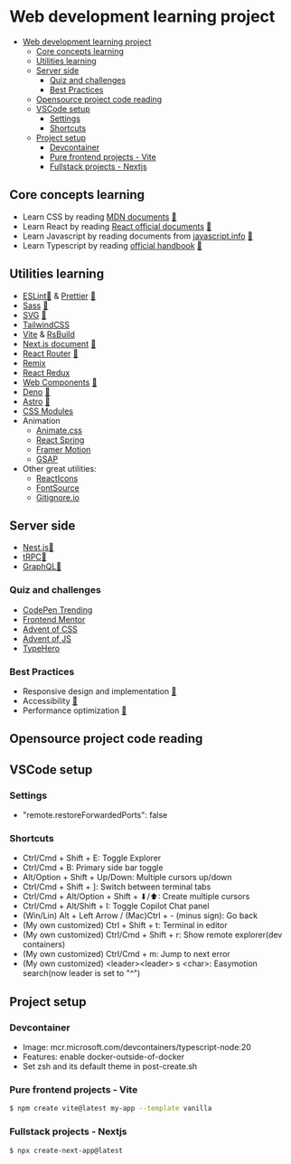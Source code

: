 # Web development learning project

- [Web development learning project](#web-development-learning-project)
  - [Core concepts learning](#core-concepts-learning)
  - [Utilities learning](#utilities-learning)
  - [Server side](#server-side)
    - [Quiz and challenges](#quiz-and-challenges)
    - [Best Practices](#best-practices)
  - [Opensource project code reading](#opensource-project-code-reading)
  - [VSCode setup](#vscode-setup)
    - [Settings](#settings)
    - [Shortcuts](#shortcuts)
  - [Project setup](#project-setup)
    - [Devcontainer](#devcontainer)
    - [Pure frontend projects - Vite](#pure-frontend-projects---vite)
    - [Fullstack projects - Nextjs](#fullstack-projects---nextjs)

## Core concepts learning

- Learn CSS by reading [MDN documents](https://developer.mozilla.org/en-US/docs/Web/CSS) [📔](core/css/MdnCSSNotes.md)
- Learn React by reading [React official documents](https://react.dev/learn) [📔](core/reactjs/react.dev/ReactLearn.md)
- Learn Javascript by reading documents from [javascript.info](https://javascript.info/) [📔](core/javascript/the-modern-javascript-tutorial/TMJT.md)
- Learn Typescript by reading [official handbook](https://www.typescriptlang.org/docs/handbook/intro.html) [📔](core/typescript/HandbookNotes.md)

## Utilities learning

- [ESLint](https://eslint.org/docs/latest/use/getting-started)[📔](utilities/eslint-prettier/EslintNotes.md) & [Prettier](https://prettier.io/docs/en/) [📔](utilities/eslint-prettier/PrettierNotes.md)
- [Sass](https://sass-lang.com/guide/) [📔](utilities/sass/README.md)
- [SVG](https://developer.mozilla.org/en-US/docs/Web/SVG/Tutorial/Introduction) [📔](utilities/svg/README.md)
- [TailwindCSS](https://tailwindcss.com/docs/installation)
- [Vite](https://vite.dev/guide/) & [RsBuild](https://rsbuild.dev/)
- [Next.js document](https://nextjs.org/docs) [📔](utilities/nextjs/NextjsNotes.md)
- [React Router](https://reactrouter.com/home) [📔](utilities/react-router/Notes.md)
- [Remix](https://remix.run/docs/en/main)
- [React Redux](https://react-redux.js.org/introduction/getting-started)
- [Web Components](https://developer.mozilla.org/en-US/docs/Web/Web_Components/) [📔](utilities/webcomponent/readme.md)
- [Deno](https://docs.deno.com/) [📔](utilities/deno/README.md)
- [Astro](https://docs.astro.build/en/getting-started/) [📔](utilities/astro/README.md)
- [CSS Modules](https://github.com/css-modules/css-modules)
- Animation
  - [Animate.css](https://animate.style/)
  - [React Spring](https://react-spring.io/)
  - [Framer Motion](https://www.framer.com/motion/)
  - [GSAP](https://greensock.com/)
- Other great utilities:
  - [ReactIcons](https://react-icons.github.io/)
  - [FontSource](https://fontsource.org/)
  - [Gitignore.io](https://www.toptal.com/developers/gitignore)

## Server side
- [Nest.js](https://docs.nestjs.com/)[📔](server/nestjs/README.md)
- [tRPC](https://trpc.io/docs)[📔](server/trpc/README.md)
- [GraphQL](https://graphql.org/learn/)[📔](server/graphql/README.md)

### Quiz and challenges

- [CodePen Trending](https://codepen.io/trending)
- [Frontend Mentor](https://www.frontendmentor.io/)
- [Advent of CSS](https://www.adventofcss.com/)
- [Advent of JS](https://adventofjs.com/)
- [TypeHero](https://typehero.dev/)

### Best Practices

- Responsive design and implementation [📔](best-practices/responsive/README.md)
- Accessibility [📔](best-practices/aria/README.md)
- Performance optimization [📔](best-practices/performance/README.md)

## Opensource project code reading

## VSCode setup

### Settings

- "remote.restoreForwardedPorts": false

### Shortcuts

- Ctrl/Cmd + Shift + E: Toggle Explorer
- Ctrl/Cmd + B: Primary side bar toggle
- Alt/Option + Shift + Up/Down: Multiple cursors up/down
- Ctrl/Cmd + Shift + ]: Switch between terminal tabs
- Ctrl/Cmd + Alt/Option + Shift + ⬇/⬆: Create multiple cursors
- Ctrl/Cmd + Alt/Shift + I: Toggle Copilot Chat panel
- (Win/Lin) Alt + Left Arrow / (Mac)Ctrl + - (minus sign): Go back
- (My own customized) Ctrl + Shift + t: Terminal in editor
- (My own customized) Ctrl/Cmd + Shift + r: Show remote explorer(dev containers)
- (My own customized) Ctrl/Cmd + m: Jump to next error
- (My own customized) \<leader>\<leader> s \<char>: Easymotion search(now leader is set to "^")

## Project setup

### Devcontainer

- Image: mcr.microsoft.com/devcontainers/typescript-node:20
- Features: enable docker-outside-of-docker
- Set zsh and its default theme in post-create.sh

### Pure frontend projects - Vite

```bash
$ npm create vite@latest my-app --template vanilla
```

### Fullstack projects - Nextjs

```bash
$ npx create-next-app@latest
```
